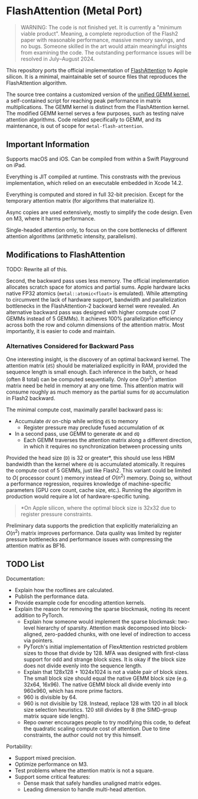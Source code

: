 # FlashAttention (Metal Port)

> WARNING: The code is not finished yet. It is currently a "minimum viable product". Meaning, a complete reproduction of the Flash2 paper with reasonable performance, massive memory savings, and no bugs. Someone skilled in the art would attain meaningful insights from examining the code. The outstanding performance issues will be resolved in July&ndash;August 2024.

This repository ports the official implementation of [FlashAttention](https://github.com/Dao-AILab/flash-attention) to Apple silicon. It is a minimal, maintainable set of source files that reproduces the FlashAttention algorithm.

The source tree contains a customized version of the [unified GEMM kernel](https://gist.github.com/philipturner/84f613a5cc745460a914d2c6ad226131), a self-contained script for reaching peak performance in matrix multiplications. The GEMM kernel is distinct from the FlashAttention kernel. The modified GEMM kernel serves a few purposes, such as testing naive attention algorithms. Code related specifically to GEMM, and its maintenance, is out of scope for `metal-flash-attention`.

## Important Information

Supports macOS and iOS. Can be compiled from within a Swift Playground on iPad.

Everything is JIT compiled at runtime. This constrasts with the previous implementation, which relied on an executable embedded in Xcode 14.2.

Everything is computed and stored in full 32-bit precision. Except for the temporary attention matrix (for algorithms that materialize it).

Async copies are used extensively, mostly to simplify the code design. Even on M3, where it harms performance.

Single-headed attention only, to focus on the core bottlenecks of different attention algorithms (arithmetic intensity, parallelism).

## Modifications to FlashAttention

TODO: Rewrite all of this.

Second, the backward pass uses less memory. The official implementation allocates scratch space for atomics and partial sums. Apple hardware lacks native FP32 atomics (`metal::atomic<float>` is emulated). While attempting to circumvent the lack of hardware support, bandwidth and parallelization bottlenecks in the FlashAttention-2 backward kernel were revealed. An alternative backward pass was designed with higher compute cost (7 GEMMs instead of 5 GEMMs). It achieves 100% parallelization efficiency across both the row and column dimensions of the attention matrix. Most importantly, it is easier to code and maintain.

### Alternatives Considered for Backward Pass

One interesting insight, is the discovery of an optimal backward kernel. The attention matrix (`dS`) should be materialized explicitly in RAM, provided the sequence length is small enough. Each inference in the batch, or head (often 8 total) can be computed sequentially. Only one $O(n^2)$ attention matrix need be held in memory at any one time. This attention matrix will consume roughly as much memory as the partial sums for `dQ` accumulation in Flash2 backward.

The minimal compute cost, maximally parallel backward pass is:
- Accumulate `dV` on-chip while writing `dS` to memory
  - Register pressure may preclude fused accumulation of `dK`
- In a second pass, use GEMM to generate `dK` and `dQ`
  - Each GEMM traverses the attention matrix along a different direction, in which it requires no synchronization between processing units

Provided the head size (`D`) is 32 or greater\*, this should use less HBM bandwidth than the kernel where `dQ` is accumulated atomically. It requires the compute cost of 5 GEMMs, just like Flash2. This variant could be limited to $O($ processor count $)$ memory instead of $O(n^2)$ memory. Doing so, without a performance regression, requires knowledge of machine-specific parameters (GPU core count, cache size, etc.). Running the algorithm in production would require a lot of hardware-specific tuning.

> \*On Apple silicon, where the optimal block size is 32x32 due to register pressure constraints.

Preliminary data supports the prediction that explicitly materializing an $O(n^2)$ matrix improves performance. Data quality was limited by register pressure bottlenecks and performance issues with compressing the attention matrix as BF16.

## TODO List

Documentation:
- Explain how the rooflines are calculated.
- Publish the performance data.
- Provide example code for encoding attention kernels.
- Explain the reason for removing the sparse blockmask, noting its recent addition to PyTorch.
  - Explain how someone would implement the sparse blockmask: two-level hierarchy of sparsity. Attention mask decomposed into block-aligned, zero-padded chunks, with one level of indirection to access via pointers.
  - PyTorch's initial implementation of FlexAttention restricted problem sizes to those that divide by 128. MFA was designed with first-class support for odd and strange block sizes. It is okay if the block size does not divide evenly into the sequence length.
  - Explain that 128x128 + 1024x1024 is not a viable pair of block sizes. The small block size should equal the native GEMM block size (e.g. 32x64, 16x96). The native GEMM block all divide evenly into 960x960, which has more prime factors.
  - 960 is divisible by 64.
  - 960 is not divisible by 128. Instead, replace 128 with 120 in all block size selection heuristics. 120 still divides by 8 (the SIMD-group matrix square side length).
  - Repo owner encourages people to try modifying this code, to defeat the quadratic scaling compute cost of attention. Due to time constraints, the author could not try this himself.

Portability:
- Support mixed precision.
- Optimize performance on M3.
- Test problems where the attention matrix is not a square.
- Support some critical features:
  - Dense mask that safely handles unaligned matrix edges.
  - Leading dimension to handle multi-head attention.
